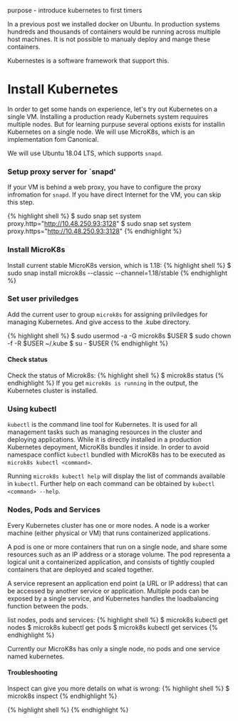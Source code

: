 purpose - introduce kubernetes to first timers

In a previous post we installed docker on Ubuntu. In production systems hundreds and thousands of containers would be running across multiple host machines. It is not possible to manualy deploy and mange these containers.

Kubernestes is a software framework that support this. 

# Install Kubernetes

In order to get some hands on experience, let's try out Kubernetes on a single VM. Installing a production ready Kubernets system requuires multiple nodes. But for learning purpuse several options exists for installin Kubernetes on a single node. We will use MicroK8s, which is an implementation fom Canonical.


We will use Ubuntu 18.04 LTS, which supports `snapd`.

### Setup proxy server for `snapd'
If your VM is behind a web proxy, you have to configure the proxy infromation for `snapd`. If you have direct Internet for the VM, you can skip this step.

{% highlight shell %}
$ sudo snap set system proxy.http="http://10.48.250.93:3128"
$ sudo snap set system proxy.https="http://10.48.250.93:3128"
{% endhighlight %} 

### Install MicroK8s

Install current stable MicroK8s version, which is 1.18:
{% highlight shell %}
$ sudo snap install microk8s --classic --channel=1.18/stable
{% endhighlight %} 

### Set user priviledges

Add the current user to group `microk8s` for assigning prilviledges for managing Kubernetes. And give access to the .kube directory.

{% highlight shell %}
$ sudo usermod -a -G microk8s $USER
$ sudo chown -f -R $USER ~/.kube
$ su - $USER
{% endhighlight %} 

#### Check status

Check the status of Microk8s:
{% highlight shell %}
$ microk8s status
{% endhighlight %}
If you get `microk8s is running` in the output, the Kubernetes cluster is installed.

### Using kubectl

`kubectl` is the command line tool for Kubernetes. It is used for all management tasks such as managing resources in the cluster and deploying applications. While it is directly installed in a production Kubernetes depoyment, MicroK8s bundles it inside. In order to avoid namespace conflict `kubectl` bundled with MicroK8s has to be executed as `microk8s kubectl <command>`. 

Running `microk8s kubectl help` will display the list of commands available in `kubectl`. Further help on each command can be obtained by `kubectl <command> --help`.

### Nodes, Pods and Services

Every Kubernetes cluster has one or more nodes. A node is a worker machine (either physical or VM) that runs containerized applications.

A pod is one or more containers that run on a single node, and share some resources such as an IP address or a storage volume. The pod representa a logical unit a containerized application, and consists of tightly coupled containers that are deployed and scaled together.

A service represent an application end point (a URL or IP address) that can be accessed by another service or application. Multiple pods can be exposed by a single service, and Kubernetes handles the loadbalancing function between the pods.

list nodes, pods and services:
{% highlight shell %}
$ microk8s kubectl get nodes
$ microk8s kubectl get pods
$ microk8s kubectl get services
{% endhighlight %} 

Currently our MicroK8s has only a single node, no pods and one service named kubernetes.

#### Troubleshooting
Inspect can give you more details on what is wrong:
{% highlight shell %}
$ microk8s inspect
{% endhighlight %}

{% highlight shell %}
{% endhighlight %} 



[micork8s]: https://microk8s.io/